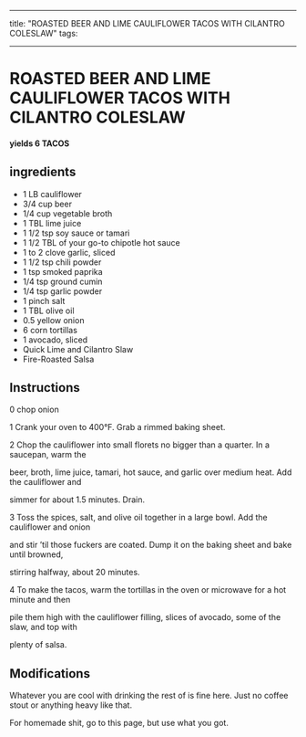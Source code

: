 
---
title: "ROASTED BEER AND LIME CAULIFLOWER TACOS WITH CILANTRO COLESLAW"
tags:

---
# ROASTED BEER AND LIME CAULIFLOWER TACOS WITH CILANTRO COLESLAW



#### yields  6 TACOS


## ingredients
* 1 LB cauliflower 
* 3/4 cup beer 
* 1/4 cup vegetable broth 
* 1 TBL lime juice 
* 1 1/2 tsp soy sauce or tamari 
* 1 1/2 TBL of your go-to chipotle hot sauce 
* 1 to 2 clove garlic, sliced 
* 1 1/2 tsp chili powder 
* 1 tsp smoked paprika 
* 1/4 tsp ground cumin 
* 1/4 tsp garlic powder 
* 1 pinch salt 
* 1 TBL olive oil 
* 0.5 yellow onion 
* 6 corn tortillas 
* 1 avocado, sliced 
* Quick Lime and Cilantro Slaw 
* Fire-Roasted Salsa 



## Instructions
0 chop onion

1 Crank your oven to 400°F. Grab a rimmed baking sheet.

2 Chop the cauliflower into small florets no bigger than a quarter. In a saucepan, warm the

beer, broth, lime juice, tamari, hot sauce, and garlic over medium heat. Add the cauliflower and

simmer for about 1.5 minutes. Drain.

3 Toss the spices, salt, and olive oil together in a large bowl. Add the cauliflower and onion

and stir ’til those fuckers are coated. Dump it on the baking sheet and bake until browned,

stirring halfway, about 20 minutes.

4 To make the tacos, warm the tortillas in the oven or microwave for a hot minute and then

pile them high with the cauliflower filling, slices of avocado, some of the slaw, and top with

plenty of salsa.



## Modifications
Whatever you are cool with drinking the rest of is fine here. Just no coffee stout or anything heavy like that.

 For homemade shit, go to this page, but use what you got.




